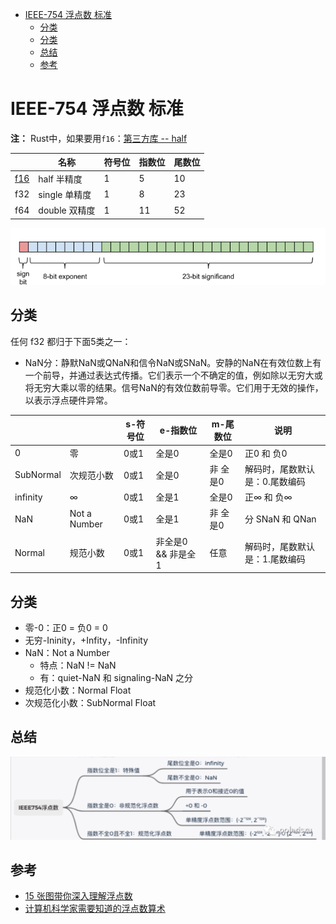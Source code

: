 - [IEEE-754 浮点数 标准](#ieee-754-浮点数-标准)
  - [分类](#分类)
  - [分类](#分类-1)
  - [总结](#总结)
  - [参考](#参考)

# IEEE-754 浮点数 标准

**注：** Rust中，如果要用`f16`：[第三方库 -- half](https://crates.io/crates/half)

||名称|符号位|指数位|尾数位|
|--|--|--|--|--|
|[f16](https://zh.wikipedia.org/wiki/%E5%8D%8A%E7%B2%BE%E5%BA%A6%E6%B5%AE%E7%82%B9%E6%95%B0)|half 半精度|1|5|10|
|f32|single 单精度|1|8|23|
|f64|double 双精度|1|11|52|

![](./img/m_844a8a597563307ab5c8c614f5a629e2_r.png)

## 分类

任何 f32 都归于下面5类之一：

+ NaN分：静默NaN或QNaN和信令NaN或SNaN。安静的NaN在有效位数上有一个前导，并通过表达式传播。它们表示一个不确定的值，例如除以无穷大或将无穷大乘以零的结果。信号NaN的有效位数前导零。它们用于无效的操作，以表示浮点硬件异常。

|||s-符号位|e-指数位|m-尾数位|说明|
|--|--|--|--|--|--|
|0|零|0或1|全是0|全是0|正0 和 负0|
|SubNormal|次规范小数|0或1|全是0|非 全是0|解码时，尾数默认是：0.尾数编码|
|infinity|∞|0或1|全是1|全是0|正∞ 和 负∞|
|NaN|Not a Number|0或1|全是1|非 全是0|分 SNaN 和 QNan|
|Normal|规范小数|0或1|非全是0 && 非是全1|任意|解码时，尾数默认是：1.尾数编码|

## 分类

* 零-0：正0 = 负0 = 0
* 无穷-Ininity，+Infity，-Infinity
* NaN：Not a Number
	+ 特点：NaN != NaN
	+ 有：quiet-NaN 和 signaling-NaN 之分
* 规范化小数：Normal Float
* 次规范化小数：SubNormal Float

## 总结

![](./img/m_f8de6927f519f933ddf33a2912b73a18_r.png)

## 参考

* [15 张图带你深入理解浮点数](https://cloud.tencent.com/developer/article/1729530)
* [计算机科学家需要知道的浮点数算术](https://docs.oracle.com/cd/E19957-01/806-3568/ncg_goldberg.html)